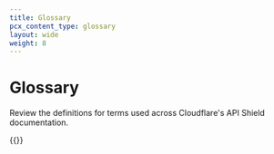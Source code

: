 ```yaml
---
title: Glossary
pcx_content_type: glossary
layout: wide
weight: 8
---
```


# Glossary

Review the definitions for terms used across Cloudflare's API Shield documentation.

{{<glossary product="API Shield">}}